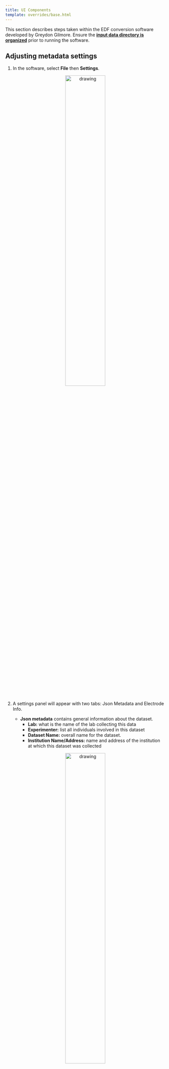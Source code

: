 ```yaml
---
title: UI Components
template: overrides/base.html
---
```

This section describes steps taken within the EDF conversion software developed by Greydon Gilmore. Ensure the [**input data directory is organized**](03-input_dir_setup.md#organize-input-directory) prior to running the software.

## Adjusting metadata settings

1. In the software, select **File** then **Settings**.

<p align="center"><img src="./img/metadata_01.png" alt="drawing" width="50%"/></p>

2. A settings panel will appear with two tabs: Json Metadata and Electrode Info.

	* **Json metadata** contains general information about the dataset.
  	  * **Lab:** what is the name of the lab collecting this data
  	  * **Experimenter:** list all individuals involved in this dataset
  	  * **Dataset Name:** overall name for the dataset.
  	  * **Institution Name/Address:** name and address of the institution at which  this dataset was collected

<p align="center"><img src="./img/metadata_02.png" alt="drawing" width="50%"/></p>

	* **Electrode info** contains information about the specific electrodes used at the center:
  	  * **Manufacturer:** who produces the electrodes.
  	  * **Type:** what type of electrode is it (i.e. depth, scalp etc.)
  	  * **Material:** what material are the electrodes made from (i.e. platinum)
  	  * **Diameter:** what is the diameter of the electrode

	<p align="center"><img src="./img/metadata_03.png" alt="drawing" width="50%"/></p>

3. Once you have modified the information click Save and the information will be stored and used for every subsequent dataset processed in the Conversion software. You will not need to re-define these values, unless they change at your site.

## Main window settings panel

1. The settings panel is located at the bottom left of the main window.

  <p align="center"><img src="./img/main_settings_panel.png" alt="drawing" width="20%"/></p>

  * **De-identify input directory**: if this is selected the input EDF files will be de-identified first prior to being copied. If left unchecked, then only the output directory EDF files will be de-identified. Default is unchecked.
  * **Offset dates**: if selected all dates in the EDF files will be offset by a random number of days (~1000 days). The offset value can be determined but is securely stored.
  * **Test conversion**: this should only be selected if testing the software on new data. This option will not copy the EDF files or read the annotations. This means it will quickly run through the data and output a BIDS structure without the EDF file.

## Input directory selection

The input directory selected here should be organized according to the first section in this documentation. Prior to loading the data, make sure all the settings in the settings panel have been configured to your specification (found at the bottom left of the main window).

1. In the software, select **Input Directory** and choose the directory that contains the data to be converted (select the main/root directory that contains all subject directories). Click **Select Folder** in the window and the data will load into the **Input Directory** window.

    <p align="center"><img src="./img/input_dir_01.png" alt="drawing" width="100%"/></p>

2. You will now be able to review the information that was detected about the input files. Each subject is expandable by clicking the box beside the subject name. The columns displayed are:

    * **Name:** this is the name of the subdirectory within the patient folder that contains the EDF file. If the EDF files are all in the same directory, then the name will be the name of the EDF files.
    * **Date:** the date the data was recorded.
    * **Time:** the time the data was recorded.
    * **Size:** the size of the EDF file in gigabytes.
    * **Frequency (adjustable):** the frequency the data was recorded at. This is automatically calculated based on information extracted from the EDF file. However, if there is an error then the user can double click on the frequency box and manually change it.
    * **Duration:** the total duration of the EDF file recording, which is automatically calculated. 
    * **EDF Type:** type of EDF file (EDF+D or EDF+C). This field should always show EDF+C as outlined in the Natus EDF batch export document.
    * **Type (selectable):** the type of EEG data collected (Intracranial or Scalp). This value is automatically detected by the flags `_EEG/_IEEG` used in the directory name. This value can be changed by the user if there is an error.
    * **Task (selectable):** the condition of the recorded file: Full, clip or cortical stimulation (CS). This value is automatically detected by the flags `_CLIP/_FULL/_CS` used in the directory name. This can be changed by the user if there is an error.
    * **Ret/Pro (selectable):** whether the data file is retrospective or prospective. This value is automatically detected based on the RET flag used in the directory name. This value can be changed by the user if there is an error.
    * **Channel File:** this indicates if a channel_labels.txt file was found. If you notice the labels changed in a specific session you can include a channel_label.txt file within each session folder. Yes indicates a channel label file was found, No otherwise.


3. Once you have confirmed the input data is correct, click **Output Directory** and select the directory you want the BIDS dataset to appear. The **Output Directory** window will now present the final output file information (prior to conversion). This is the final check to ensure that any changes have been updated.

    <p align="center"><img src="./img/output_dir_01.png" alt="drawing" width="80%"/></p>


    !!! note 
        EDF files in the Input Directory will be **COPIED** to the new location and will be renamed to be BIDS compliant. Thus, you will have two copies of the EDF files. This is a safety measure in case an error occurs in the conversion, the source data will remain intact.


4. If you are converting data for a participant that already has recordings in the output folder, the checkboxes for those recordings will appear checked in the **Output Directory** window.

5. Once you have confirmed the Output Directory file information is correct press **Convert**.

6. During the conversion process you can cancel the conversion at any time by pressing the **Cancel** button. However, if you cancel the conversion you will need to delete the contents of the output directory and start over.

7. You will receive updates in the **Conversion Status** window. The final notice, once the conversion is complete, will show **Your data has been BIDsified!**. 

  <p align="center"><img src="./img/final_message.png" alt="drawing" width="90%"/></p>

## BIDs output folder structure

The output folder will look like the following:

  <p align="center"><img src="./img/dir_structure_01.png" alt="drawing" width="60%"/></p>

  * Each patient will have their own folder
  * **code:** this folder will contain the code used to convert the EDF data for each EDF file for the subjects.
  * **dataset_description.json:** this file will contain the Json Metadata you previously defined. This is overall information about the dataset
  * **participants.tsv:** this file contains a list of all the subjects in the dataset and their general demographics (i.e. age, sex etc.). This file can also be used to store additional subject information that is not variable over the different visits and sessions. 

Within each subject directory there will be a different session folder for each EDF file.

  <p align="center"><img src="./img/sub_dir_structure_01.png" alt="drawing" width="60%"/></p>

  * **\*_scans.tsv:** this file contains general information about each EDF file for the subject (i.e. filename, recording duration, EDF type etc.).

Within each session folder there will be a modality folder (either eeg or ieeg), inside that will be five files, containing different information associated with the specific EDF file. This file can also be used to store additional metadata information that varies from one recording to the next.

  <p align="center"><img src="./img/ses_dir_structure_01.png" alt="drawing" width="60%"/></p>

  * **\*_electrodes.tsv:** contains information associated with the electrodes used to collect the data.
  * **\*_annotations.tsv:** contains all annotations present in the EDF file, identifiers have been scrubbed.
  * **\*_channels.tsv:** contains information about each channel that was used in the recording.
  * **\*_eeg.json/** **or** **\*_ieeg.json:** contains metadata information about the EDF file.
  * **\*_eeg.edf/** **or** **\*_ieeg.edf:** contains the data in the de-identified EDF file.

<br><br>
